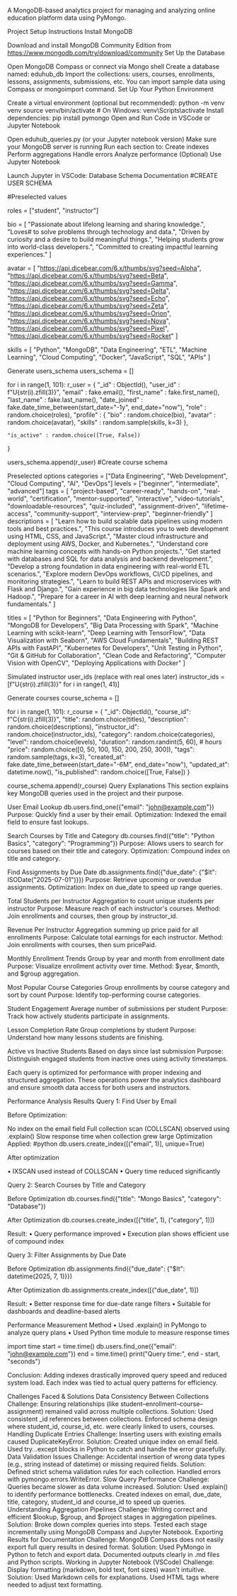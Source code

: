 A MongoDB-based analytics project for managing and analyzing online education platform data using PyMongo.

Project Setup Instructions
Install MongoDB

Download and install MongoDB Community Edition from https://www.mongodb.com/try/download/community
Set Up the Database

Open MongoDB Compass or connect via Mongo shell
Create a database named: eduhub_db
Import the collections: users, courses, enrollments, lessons, assignments, submissions, etc.
You can import sample data using Compass or mongoimport command.
Set Up Your Python Environment

Create a virtual environment (optional but recommended):
python -m venv venv source venv/bin/activate # On Windows: venv\Scripts\activate
Install dependencies:
pip install pymongo
Open and Run Code in VSCode or Jupyter Notebook

Open eduhub_queries.py (or your Jupyter notebook version)
Make sure your MongoDB server is running
Run each section to:
Create indexes
Perform aggregations
Handle errors
Analyze performance
(Optional) Use Jupyter Notebook

Launch Jupyter in VSCode:
Database Schema Documentation
#CREATE USER SCHEMA

#Preselected values

roles = ["student", "instructor"]

bio = [ "Passionate about lifelong learning and sharing knowledge.", "Loves# to solve problems through technology and data.", "Driven by curiosity and a desire to build meaningful things.", "Helping students grow into world-class developers.", "Committed to creating impactful learning experiences." ]

avatar = [ "https://api.dicebear.com/6.x/thumbs/svg?seed=Alpha", "https://api.dicebear.com/6.x/thumbs/svg?seed=Beta", "https://api.dicebear.com/6.x/thumbs/svg?seed=Gamma", "https://api.dicebear.com/6.x/thumbs/svg?seed=Delta", "https://api.dicebear.com/6.x/thumbs/svg?seed=Echo", "https://api.dicebear.com/6.x/thumbs/svg?seed=Zeta", "https://api.dicebear.com/6.x/thumbs/svg?seed=Orion", "https://api.dicebear.com/6.x/thumbs/svg?seed=Nova", "https://api.dicebear.com/6.x/thumbs/svg?seed=Pixel", "https://api.dicebear.com/6.x/thumbs/svg?seed=Rocket" ]

skills = [ "Python", "MongoDB", "Data Engineering", "ETL", "Machine Learning", "Cloud Computing", "Docker", "JavaScript", "SQL", "APIs" ]

Generate users_schema
users_schema = []

for i in range(1, 101): r_user = { "_id" : ObjectId(), "user_id" : f"U{str(i).zfill(3)}", "email" : fake.email(), "first_name" : fake.first_name(), "last_name" : fake.last_name(), "date_joined" : fake.date_time_between(start_date="-1y", end_date="now"), "role" : random.choice(roles), "profile" : { "bio" : random.choice(bio), "avatar" : random.choice(avatar), "skills" : random.sample(skills, k=3) },

    "is_active" : random.choice([True, False])
}

users_schema.append(r_user)
#Create course schema

Preselected options
categories = ["Data Engineering", "Web Development", "Cloud Computing", "AI", "DevOps"] levels = ["beginner", "intermediate", "advanced"] tags = [ "project-based", "career-ready", "hands-on", "real-world", "certification", "mentor-supported", "interactive", "video-tutorials", "downloadable-resources", "quiz-included", "assignment-driven", "lifetime-access", "community-support", "interview-prep", "beginner-friendly" ] descriptions = [ "Learn how to build scalable data pipelines using modern tools and best practices.", "This course introduces you to web development using HTML, CSS, and JavaScript.", "Master cloud infrastructure and deployment using AWS, Docker, and Kubernetes.", "Understand core machine learning concepts with hands-on Python projects.", "Get started with databases and SQL for data analysis and backend development.", "Develop a strong foundation in data engineering with real-world ETL scenarios.", "Explore modern DevOps workflows, CI/CD pipelines, and monitoring strategies.", "Learn to build REST APIs and microservices with Flask and Django.", "Gain experience in big data technologies like Spark and Hadoop.", "Prepare for a career in AI with deep learning and neural network fundamentals." ]

titles = [ "Python for Beginners", "Data Engineering with Python", "MongoDB for Developers", "Big Data Processing with Spark", "Machine Learning with scikit-learn", "Deep Learning with TensorFlow", "Data Visualization with Seaborn", "AWS Cloud Fundamentals", "Building REST APIs with FastAPI", "Kubernetes for Developers", "Unit Testing in Python", "Git & GitHub for Collaboration", "Clean Code and Refactoring", "Computer Vision with OpenCV", "Deploying Applications with Docker" ]

Simulated instructor user_ids (replace with real ones later)
instructor_ids = [f"U{str(i).zfill(3)}" for i in range(1, 41)]

Generate courses
course_schema = []

for i in range(1, 101): r_course = { "_id": ObjectId(), "course_id": f"C{str(i).zfill(3)}", "title": random.choice(titles), "description": random.choice(descriptions), "instructor_id": random.choice(instructor_ids), "category": random.choice(categories), "level": random.choice(levels), "duration": random.randint(5, 60), # hours "price": random.choice([0, 50, 100, 150, 200, 250, 300]), "tags": random.sample(tags, k=3), "created_at": fake.date_time_between(start_date="-6M", end_date="now"), "updated_at": datetime.now(), "is_published": random.choice([True, False]) }

course_schema.append(r_course)
Query Explanations
This section explains key MongoDB queries used in the project and their purpose.

User Email Lookup db.users.find_one({"email": "john@example.com"})
Purpose: Quickly find a user by their email.
Optimization: Indexed the email field to ensure fast lookups.

Search Courses by Title and Category db.courses.find({"title": "Python Basics", "category": "Programming"})
Purpose: Allows users to search for courses based on their title and category.
Optimization: Compound index on title and category.

Find Assignments by Due Date db.assignments.find({"due_date": {"$lt": ISODate("2025-07-01")}})
Purpose: Retrieve upcoming or overdue assignments.
Optimization: Index on due_date to speed up range queries.

Total Students per Instructor Aggregation to count unique students per instructor
Purpose: Measure reach of each instructor's courses.
Method: Join enrollments and courses, then group by instructor_id.

Revenue Per Instructor Aggregation summing up price paid for all enrollments
Purpose: Calculate total earnings for each instructor.
Method: Join enrollments with courses, then sum pricePaid.

Monthly Enrollment Trends Group by year and month from enrollment date
Purpose: Visualize enrollment activity over time.
Method: $year, $month, and $group aggregation.

Most Popular Course Categories Group enrollments by course category and sort by count
Purpose: Identify top-performing course categories.

Student Engagement Average number of submissions per student
Purpose: Track how actively students participate in assignments.

Lesson Completion Rate Group completions by student
Purpose: Understand how many lessons students are finishing.

Active vs Inactive Students Based on days since last submission
Purpose: Distinguish engaged students from inactive ones using activity timestamps.

Each query is optimized for performance with proper indexing and structured aggregation. These operations power the analytics dashboard and ensure smooth data access for both users and instructors.

Performance Analysis Results
Query 1: Find User by Email

Before Optimization:

No index on the email field
Full collection scan (COLLSCAN) observed using .explain()
Slow response time when collection grew large
Optimization Applied: #python db.users.create_index([("email", 1)], unique=True)

After optimization

• IXSCAN used instead of COLLSCAN • Query time reduced significantly

Query 2: Search Courses by Title and Category

Before Optimization db.courses.find({"title": "Mongo Basics", "category": "Database"})

After Optimization db.courses.create_index([("title", 1), ("category", 1)])

Result: • Query performance improved • Execution plan shows efficient use of compound index

Query 3: Filter Assignments by Due Date

Before Optimization db.assignments.find({"due_date": {"$lt": datetime(2025, 7, 1)}})

After Optimization db.assignments.create_index([("due_date", 1)])

Result: • Better response time for due-date range filters • Suitable for dashboards and deadline-based alerts

Performance Measurement Method • Used .explain() in PyMongo to analyze query plans • Used Python time module to measure response times

import time start = time.time() db.users.find_one({"email": "john@example.com"}) end = time.time() print("Query time:", end - start, "seconds")

Conclusion: Adding indexes drastically improved query speed and reduced system load. Each index was tied to actual query patterns for efficiency.

Challenges Faced & Solutions
Data Consistency Between Collections
Challenge: Ensuring relationships (like student–enrollment–course–assignment) remained valid across multiple collections.
Solution:
Used consistent _id references between collections.
Enforced schema design where student_id, course_id, etc. were clearly linked to users, courses.
Handling Duplicate Entries
Challenge: Inserting users with existing emails caused DuplicateKeyError.
Solution:
Created unique index on email field.
Used try...except blocks in Python to catch and handle the error gracefully.
Data Validation Issues
Challenge: Accidental insertion of wrong data types (e.g., string instead of datetime) or missing required fields.
Solution:
Defined strict schema validation rules for each collection.
Handled errors with pymongo.errors.WriteError.
Slow Query Performance
Challenge: Queries became slower as data volume increased.
Solution:
Used .explain() to identify performance bottlenecks.
Created indexes on email, due_date, title, category, student_id and course_id to speed up queries.
Understanding Aggregation Pipelines
Challenge: Writing correct and efficient $lookup, $group, and $project stages in aggregation pipelines.
Solution:
Broke down complex queries into steps.
Tested each stage incrementally using MongoDB Compass and Jupyter Notebook.
Exporting Results for Documentation
Challenge: MongoDB Compass does not easily export full query results in desired format.
Solution:
Used PyMongo in Python to fetch and export data.
Documented outputs clearly in .md files and Python scripts.
Working in Jupyter Notebook (VSCode)
Challenge: Display formatting (markdown, bold text, font sizes) wasn't intuitive.
Solution:
Used Markdown cells for explanations.
Used HTML tags where needed to adjust text formatting.
